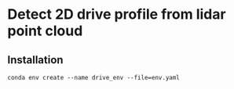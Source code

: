 # Detect 2D drive profile from lidar point cloud

## Installation 
```
conda env create --name drive_env --file=env.yaml
```